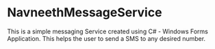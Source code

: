 # NavneethMessageService
This is a simple messaging Service created using C# - Windows Forms Application. This helps the user to send a SMS to any desired number. 
